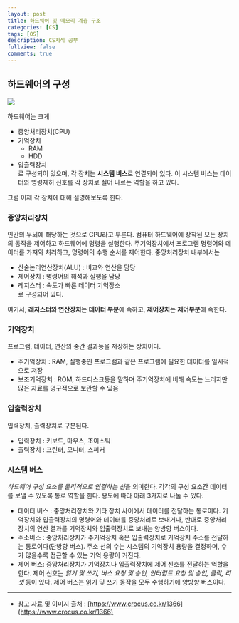 ```yaml
---
layout: post
title: 하드웨어 및 메모리 계층 구조
categories: [CS]
tags: [OS]
description: CS지식 공부
fullview: false
comments: true
---
```


## 하드웨어의 구성
<p style="center">
<img src = "https://img1.daumcdn.net/thumb/R1280x0/?scode=mtistory2&fname=http%3A%2F%2Fcfile3.uf.tistory.com%2Fimage%2F99CA7E485BB2EF0632CD9F"></p>

하드웨어는 크게  

* 중앙처리장치(CPU)
* 기억장치
	* RAM
	* HDD
* 입출력장치  
로 구성되어 있으며, 각 장치는 **시스템 버스**로 연결되어 있다. 이 시스템 버스는 데이터와 명령제허 신호를 각 장치로 실어 나르는 역할을 하고 있다.

그럼 이제 각 장치에 대해 설명해보도록 한다.

### 중앙처리장치
인간의 두뇌에 해당하는 것으로 CPU라고 부른다. 컴퓨터 하드웨어에 장착된 모든 장치의 동작을 제어하고 하드웨어에 명령을 실행한다. 주기억장치에서 프로그렘 명령어와 데이터를 가져와 처리하고, 명령어의 수행 순서를 제어한다. 중앙처리장치 내부에서는  
* 산술논리연산장치(ALU) : 비교와 연산을 담당  
* 제어장치 : 명령어의 해석과 실행을 담당  
* 레지스터 : 속도가 빠른 데이터 기억장소  
로 구성되어 있다.

여기서, **레지스터와 연산장치**는 **데이터 부분**에 속하고, **제어장치**는 **제어부분**에 속한다.

### 기억장치
프로그램, 데이터, 연산의 중간 결과등을 저장하는 장치이다.  
* 주기억장치 : RAM, 실행중인 프로그램과 같은 프로그램에 필요한 데이터를 일시적으로 저장
* 보조기억장치 : ROM, 하드디스크등을 말하며 주기억장치에 비해 속도는 느리지만 많은 자료를 영구적으로 보관할 수 있음


### 입출력장치
입력장치, 출력장치로 구분된다.  
* 입력장치 : 키보드, 마우스, 조이스틱
* 출력장치 : 프린터, 모니터, 스피커

### 시스템 버스
*하드웨어 구성 요소를 물리적으로 연결하는 선*을 의미한다. 각각의 구성 요소간 데이터를 보낼 수 있도록 통로 역할을 한다. 용도에 따라 아래 3가지로 나눌 수 있다.  
* 데이터 버스 : 중앙처리장치와 기타 장치 사이에서 데이터를 전달하는 통로이다. 기억장치와 입출력장치의 명령어와 데이터를 중앙처리로 보내거나, 반대로 중앙처리장치의 연산 결과를 기억장치와 입출력장치로 보내는 양방향 버스이다.  
* 주소버스 : 중앙처리장치가 주기억장치 혹은 입출력장치로 기억장치 주소를 전달하는 통로이다(단방향 버스). 주소 선의 수는 시스템의 기억장치 용량을 결정하며, 수가 많을수록 접근할 수 있는 기억 용량이 커진다.  
* 제어 버스: 중앙처리장치가 기억장치나 입출력장치에 제어 신호를 전달하는 역할을 한다. 제어 신호는 *읽기 및 쓰기, 버스 요청 및 승인, 인터럽트 요청 및 승인, 클락, 리셋* 등이 있다. 제어 버스는 읽기 및 쓰기 동작을 모두 수행하기에 양방향 버스이다.



***

* 참고 자료 및 이미지 출처 : [https://www.crocus.co.kr/1366](https://www.crocus.co.kr/1366)

